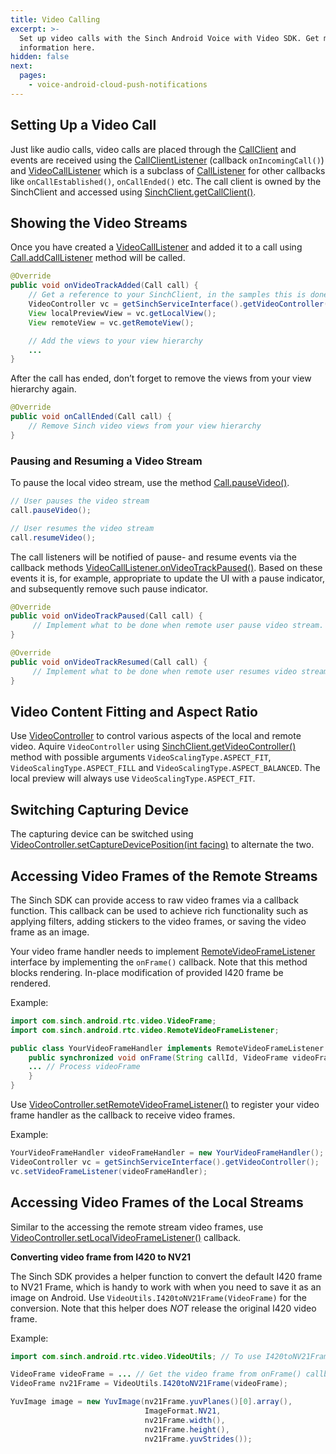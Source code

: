 ```yaml
---
title: Video Calling
excerpt: >-
  Set up video calls with the Sinch Android Voice with Video SDK. Get more
  information here.
hidden: false
next:
  pages:
    - voice-android-cloud-push-notifications
---
```


## Setting Up a Video Call

Just like audio calls, video calls are placed through the [CallClient](reference/com/sinch/android/rtc/calling/CallClient.html) and events are received using the [CallClientListener](reference/com/sinch/android/rtc/calling/CallClientListener.html) (callback `onIncomingCall()`) and [VideoCallListener](reference/com/sinch/android/rtc/video/VideoCallListener.html) which is a subclass of [CallListener](reference/com/sinch/android/rtc/calling/CallListener.html) for other callbacks like `onCallEstablished()`, `onCallEnded()` etc. The call client is owned by the SinchClient and accessed using [SinchClient.getCallClient()](reference/com/sinch/android/rtc/SinchClient.html).

## Showing the Video Streams

Once you have created a [VideoCallListener](reference/com/sinch/android/rtc/video/VideoCallListener.html) and added it to a call using [Call.addCallListener](reference/com/sinch/android/rtc/calling/Call.html) method will be called.

```java
@Override
public void onVideoTrackAdded(Call call) {
    // Get a reference to your SinchClient, in the samples this is done through the service interface:
    VideoController vc = getSinchServiceInterface().getVideoController();
    View localPreviewView = vc.getLocalView();
    View remoteView = vc.getRemoteView();

    // Add the views to your view hierarchy
    ...
}
```

After the call has ended, don’t forget to remove the views from your view hierarchy again.

```java
@Override
public void onCallEnded(Call call) {
    // Remove Sinch video views from your view hierarchy
}
```

### Pausing and Resuming a Video Stream

To pause the local video stream, use the method [Call.pauseVideo()](reference/com/sinch/android/rtc/calling/Call.html).

```java
// User pauses the video stream
call.pauseVideo();

// User resumes the video stream
call.resumeVideo();
```

The call listeners will be notified of pause- and resume events via the callback methods [VideoCallListener.onVideoTrackPaused()](reference/com/sinch/android/rtc/video/VideoCallListener.html). Based on these events it is, for example, appropriate to update the UI with a pause indicator, and subsequently remove such pause indicator.

```java
@Override
public void onVideoTrackPaused(Call call) {
     // Implement what to be done when remote user pause video stream.
}

@Override
public void onVideoTrackResumed(Call call) {
     // Implement what to be done when remote user resumes video stream.
}
```

## Video Content Fitting and Aspect Ratio

Use [VideoController](reference/com/sinch/android/rtc/video/VideoController.html) to control various aspects of the local and remote video. Aquire `VideoController` using [SinchClient.getVideoController()](reference/com/sinch/android/rtc/SinchClient.html) method with possible arguments `VideoScalingType.ASPECT_FIT`, `VideoScalingType.ASPECT_FILL` and `VideoScalingType.ASPECT_BALANCED`. The local preview will always use `VideoScalingType.ASPECT_FIT`.

## Switching Capturing Device

The capturing device can be switched using [VideoController.setCaptureDevicePosition(int facing)](reference/com/sinch/android/rtc/video/VideoController.html) to alternate the two.

## Accessing Video Frames of the Remote Streams

The Sinch SDK can provide access to raw video frames via a callback function. This callback can be used to achieve rich functionality such as applying filters, adding stickers to the video frames, or saving the video frame as an image.

Your video frame handler needs to implement [RemoteVideoFrameListener](reference/com/sinch/android/rtc/video/RemoteVideoFrameListener.html) interface by implementing the `onFrame()` callback. Note that this method blocks rendering. In-place modification of provided I420 frame be rendered.

Example:

```java
import com.sinch.android.rtc.video.VideoFrame;
import com.sinch.android.rtc.video.RemoteVideoFrameListener;

public class YourVideoFrameHandler implements RemoteVideoFrameListener {
    public synchronized void onFrame(String callId, VideoFrame videoFrame) {
    ... // Process videoFrame
    }
}
```

Use [VideoController.setRemoteVideoFrameListener()](reference/com/sinch/android/rtc/video/VideoController.html) to register your video frame handler as the callback to receive video frames.

Example:

```java
YourVideoFrameHandler videoFrameHandler = new YourVideoFrameHandler();
VideoController vc = getSinchServiceInterface().getVideoController();
vc.setVideoFrameListener(videoFrameHandler);
```

## Accessing Video Frames of the Local Streams

Similar to the accessing the remote stream video frames, use [VideoController.setLocalVideoFrameListener()](reference/com/sinch/android/rtc/video/VideoController.html) callback.

**Converting video frame from I420 to NV21**

The Sinch SDK provides a helper function to convert the default I420 frame to NV21 Frame, which is handy to work with when you need to save it as an image on Android. Use `VideoUtils.I420toNV21Frame(VideoFrame)` for the conversion. Note that this helper does _NOT_ release the original I420 video frame.

Example:

```java
import com.sinch.android.rtc.video.VideoUtils; // To use I420toNV21Frame

VideoFrame videoFrame = ... // Get the video frame from onFrame() callback
VideoFrame nv21Frame = VideoUtils.I420toNV21Frame(videoFrame);

YuvImage image = new YuvImage(nv21Frame.yuvPlanes()[0].array(),
                              ImageFormat.NV21,
                              nv21Frame.width(),
                              nv21Frame.height(),
                              nv21Frame.yuvStrides());
```
